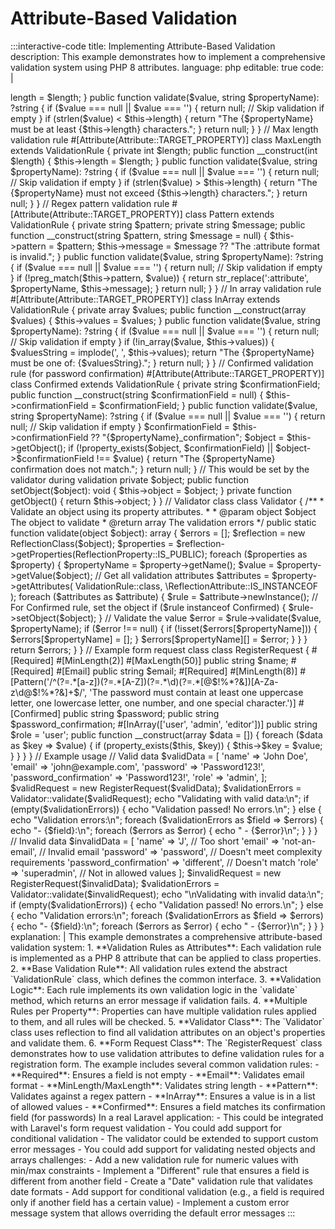 # Attribute-Based Validation

:::interactive-code
title: Implementing Attribute-Based Validation
description: This example demonstrates how to implement a comprehensive validation system using PHP 8 attributes.
language: php
editable: true
code: |
  <?php
  
  namespace App\Validation;
  
  use Attribute;
  use ReflectionClass;
  use ReflectionProperty;
  
  // Base validation attribute
  #[Attribute(Attribute::TARGET_PROPERTY | Attribute::IS_REPEATABLE)]
  abstract class ValidationRule {
      abstract public function validate($value, string $propertyName): ?string;
  }
  
  // Required validation rule
  #[Attribute(Attribute::TARGET_PROPERTY)]
  class Required extends ValidationRule {
      public function validate($value, string $propertyName): ?string {
          if ($value === null || $value === '') {
              return "The {$propertyName} field is required.";
          }
          
          return null;
      }
  }
  
  // Email validation rule
  #[Attribute(Attribute::TARGET_PROPERTY)]
  class Email extends ValidationRule {
      public function validate($value, string $propertyName): ?string {
          if ($value === null || $value === '') {
              return null; // Skip validation if empty (use Required for required fields)
          }
          
          if (!filter_var($value, FILTER_VALIDATE_EMAIL)) {
              return "The {$propertyName} must be a valid email address.";
          }
          
          return null;
      }
  }
  
  // Min length validation rule
  #[Attribute(Attribute::TARGET_PROPERTY)]
  class MinLength extends ValidationRule {
      private int $length;
      
      public function __construct(int $length) {
          $this->length = $length;
      }
      
      public function validate($value, string $propertyName): ?string {
          if ($value === null || $value === '') {
              return null; // Skip validation if empty
          }
          
          if (strlen($value) < $this->length) {
              return "The {$propertyName} must be at least {$this->length} characters.";
          }
          
          return null;
      }
  }
  
  // Max length validation rule
  #[Attribute(Attribute::TARGET_PROPERTY)]
  class MaxLength extends ValidationRule {
      private int $length;
      
      public function __construct(int $length) {
          $this->length = $length;
      }
      
      public function validate($value, string $propertyName): ?string {
          if ($value === null || $value === '') {
              return null; // Skip validation if empty
          }
          
          if (strlen($value) > $this->length) {
              return "The {$propertyName} must not exceed {$this->length} characters.";
          }
          
          return null;
      }
  }
  
  // Regex pattern validation rule
  #[Attribute(Attribute::TARGET_PROPERTY)]
  class Pattern extends ValidationRule {
      private string $pattern;
      private string $message;
      
      public function __construct(string $pattern, string $message = null) {
          $this->pattern = $pattern;
          $this->message = $message ?? "The :attribute format is invalid.";
      }
      
      public function validate($value, string $propertyName): ?string {
          if ($value === null || $value === '') {
              return null; // Skip validation if empty
          }
          
          if (!preg_match($this->pattern, $value)) {
              return str_replace(':attribute', $propertyName, $this->message);
          }
          
          return null;
      }
  }
  
  // In array validation rule
  #[Attribute(Attribute::TARGET_PROPERTY)]
  class InArray extends ValidationRule {
      private array $values;
      
      public function __construct(array $values) {
          $this->values = $values;
      }
      
      public function validate($value, string $propertyName): ?string {
          if ($value === null || $value === '') {
              return null; // Skip validation if empty
          }
          
          if (!in_array($value, $this->values)) {
              $valuesString = implode(', ', $this->values);
              return "The {$propertyName} must be one of: {$valuesString}.";
          }
          
          return null;
      }
  }
  
  // Confirmed validation rule (for password confirmation)
  #[Attribute(Attribute::TARGET_PROPERTY)]
  class Confirmed extends ValidationRule {
      private string $confirmationField;
      
      public function __construct(string $confirmationField = null) {
          $this->confirmationField = $confirmationField;
      }
      
      public function validate($value, string $propertyName): ?string {
          if ($value === null || $value === '') {
              return null; // Skip validation if empty
          }
          
          $confirmationField = $this->confirmationField ?? "{$propertyName}_confirmation";
          $object = $this->getObject();
          
          if (!property_exists($object, $confirmationField) || $object->$confirmationField !== $value) {
              return "The {$propertyName} confirmation does not match.";
          }
          
          return null;
      }
      
      // This would be set by the validator during validation
      private $object;
      
      public function setObject($object): void {
          $this->object = $object;
      }
      
      private function getObject() {
          return $this->object;
      }
  }
  
  // Validator class
  class Validator {
      /**
       * Validate an object using its property attributes.
       *
       * @param object $object The object to validate
       * @return array The validation errors
       */
      public static function validate(object $object): array {
          $errors = [];
          $reflection = new ReflectionClass($object);
          $properties = $reflection->getProperties(ReflectionProperty::IS_PUBLIC);
          
          foreach ($properties as $property) {
              $propertyName = $property->getName();
              $value = $property->getValue($object);
              
              // Get all validation attributes
              $attributes = $property->getAttributes(
                  ValidationRule::class, 
                  \ReflectionAttribute::IS_INSTANCEOF
              );
              
              foreach ($attributes as $attribute) {
                  $rule = $attribute->newInstance();
                  
                  // For Confirmed rule, set the object
                  if ($rule instanceof Confirmed) {
                      $rule->setObject($object);
                  }
                  
                  // Validate the value
                  $error = $rule->validate($value, $propertyName);
                  
                  if ($error !== null) {
                      if (!isset($errors[$propertyName])) {
                          $errors[$propertyName] = [];
                      }
                      
                      $errors[$propertyName][] = $error;
                  }
              }
          }
          
          return $errors;
      }
  }
  
  // Example form request class
  class RegisterRequest {
      #[Required]
      #[MinLength(2)]
      #[MaxLength(50)]
      public string $name;
      
      #[Required]
      #[Email]
      public string $email;
      
      #[Required]
      #[MinLength(8)]
      #[Pattern('/^(?=.*[a-z])(?=.*[A-Z])(?=.*\d)(?=.*[@$!%*?&])[A-Za-z\d@$!%*?&]+$/', 'The password must contain at least one uppercase letter, one lowercase letter, one number, and one special character.')]
      #[Confirmed]
      public string $password;
      
      public string $password_confirmation;
      
      #[InArray(['user', 'admin', 'editor'])]
      public string $role = 'user';
      
      public function __construct(array $data = []) {
          foreach ($data as $key => $value) {
              if (property_exists($this, $key)) {
                  $this->$key = $value;
              }
          }
      }
  }
  
  // Example usage
  
  // Valid data
  $validData = [
      'name' => 'John Doe',
      'email' => 'john@example.com',
      'password' => 'Password123!',
      'password_confirmation' => 'Password123!',
      'role' => 'admin',
  ];
  
  $validRequest = new RegisterRequest($validData);
  $validationErrors = Validator::validate($validRequest);
  
  echo "Validating with valid data:\n";
  if (empty($validationErrors)) {
      echo "Validation passed! No errors.\n";
  } else {
      echo "Validation errors:\n";
      foreach ($validationErrors as $field => $errors) {
          echo "- {$field}:\n";
          foreach ($errors as $error) {
              echo "  - {$error}\n";
          }
      }
  }
  
  // Invalid data
  $invalidData = [
      'name' => 'J', // Too short
      'email' => 'not-an-email', // Invalid email
      'password' => 'password', // Doesn't meet complexity requirements
      'password_confirmation' => 'different', // Doesn't match
      'role' => 'superadmin', // Not in allowed values
  ];
  
  $invalidRequest = new RegisterRequest($invalidData);
  $validationErrors = Validator::validate($invalidRequest);
  
  echo "\nValidating with invalid data:\n";
  if (empty($validationErrors)) {
      echo "Validation passed! No errors.\n";
  } else {
      echo "Validation errors:\n";
      foreach ($validationErrors as $field => $errors) {
          echo "- {$field}:\n";
          foreach ($errors as $error) {
              echo "  - {$error}\n";
          }
      }
  }
explanation: |
  This example demonstrates a comprehensive attribute-based validation system:
  
  1. **Validation Rules as Attributes**: Each validation rule is implemented as a PHP 8 attribute that can be applied to class properties.
  
  2. **Base Validation Rule**: All validation rules extend the abstract `ValidationRule` class, which defines the common interface.
  
  3. **Validation Logic**: Each rule implements its own validation logic in the `validate` method, which returns an error message if validation fails.
  
  4. **Multiple Rules per Property**: Properties can have multiple validation rules applied to them, and all rules will be checked.
  
  5. **Validator Class**: The `Validator` class uses reflection to find all validation attributes on an object's properties and validate them.
  
  6. **Form Request Class**: The `RegisterRequest` class demonstrates how to use validation attributes to define validation rules for a registration form.
  
  The example includes several common validation rules:
  - **Required**: Ensures a field is not empty
  - **Email**: Validates email format
  - **MinLength/MaxLength**: Validates string length
  - **Pattern**: Validates against a regex pattern
  - **InArray**: Ensures a value is in a list of allowed values
  - **Confirmed**: Ensures a field matches its confirmation field (for passwords)
  
  In a real Laravel application:
  - This could be integrated with Laravel's form request validation
  - You could add support for conditional validation
  - The validator could be extended to support custom error messages
  - You could add support for validating nested objects and arrays
challenges:
  - Add a new validation rule for numeric values with min/max constraints
  - Implement a "Different" rule that ensures a field is different from another field
  - Create a "Date" validation rule that validates date formats
  - Add support for conditional validation (e.g., a field is required only if another field has a certain value)
  - Implement a custom error message system that allows overriding the default error messages
:::

